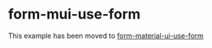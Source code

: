# form-mui-use-form

This example has been moved to [form-material-ui-use-form](../../.././form-material-ui-use-form)
